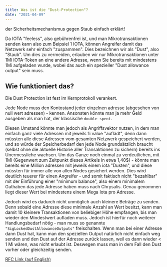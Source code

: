 ```yaml
---
title: Was ist die "Dust-Protection"?
date: "2021-04-09"
---
```


der Sicherheitsmechanismus gegen Staub einfach erklärt!


<!-- more -->

Da IOTA "feeless", also gebührenfrei ist, und man Mikrotransaktionen senden kann also zum Beipsiel 1 IOTA, können Angreifer damit das Netzwerk sehr einfach "zuspammen". Dies bezeichnen wir als "Dust", also "Staub". Um dies zu vermeiden, erlauben wir nur Mikrotransaktionen unter 1Mi IOTA-Token an eine andere Adresse, wenn Sie bereits mit mindestens 1Mi aufgeladen wurde, wobei das auch ein spezieller "Dust allowance output" sein muss.

## Wie funktioniert das?
Die Dust Protection ist fest im Kernprotokoll verankert.
 
Jede Node muss den Kontostand jeder einzelnen adresse (abgesehen von null wert adressen) - kennen. Ansonsten könnte man ja mehr Geld ausgeben als man hat, der klassische `double spent`. 

Diesen Umstand könnte man jedoch als Angriffsvektor nutzen, in dem man einfach ganz viele Adressen mit jeweils 1i value "auflädt", denn dann müssten alle diese Adressen vom gesamten Netzwerk gespeichert werden, und so würde der Speicherbedarf den jede Node grundsätzlich braucht (selbst ohne die aktuelle Historie aller Transaktionen zu sichern) bereits ins Unermessliche wachsen. Um das Ganze noch einmal zu verdeutlichen, mit 1Mi (Gegenwert zum Zeitpunkt dieses Artikels in etwa 1,40$) - könnte man bereits eine Million adressen mit jeweils einem iota "Dusten", und diese müssten für immer alle von allen Nodes gesichert werden. Dies wird deutlich teuerer für einen Angreifer - und somit faktisch nicht "bezahlbar" mit der Einführung einer "minimum balance", also einem minimalem Guthaben das jede Adresse haben muss nach Chrysalis. Genau genommen liegt dieser Wert bei mindestens einem Mega Iota pro Adresse. 

Jedoch wird es dadurch nicht unmöglich auch kleinere Beträge zu senden. Denn sobald eine Adresse diese minimale Anzahl an Wert besitzt, kann man damit 10 kleinere Transaktionen von beliebiger Höhe empfangen, bis man wieder den Mindestwert aufladen muss. Jedoch ist hierfür noch weiterer Handlungsbedarf nötig - man muss so genannte `"SigLockedDustAllowanceOutputs"` freischalten. Wenn man bei einer Adresse dann Dust hat, kann man den speziellen Output natürlich nicht einfach weg senden und den Dust auf der Adresse zurück lassen, weil es dann wieder < 1 Mi wären, was nicht erlaubt ist. Deswegen muss man in dem Fall den Dust vorher oder gleichzeitig senden.

[RFC Link (auf English)](https://github.com/iotaledger/protocol-rfcs/pull/32)

